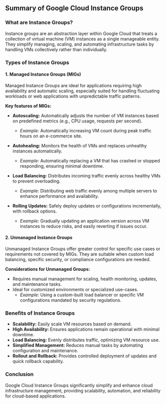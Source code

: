 ## Summary of Google Cloud Instance Groups

### What are Instance Groups?
Instance groups are an abstraction layer within Google Cloud that treats a collection of virtual machine (VM) instances as a single manageable entity. They simplify managing, scaling, and automating infrastructure tasks by handling VMs collectively rather than individually.

### Types of Instance Groups

#### 1. Managed Instance Groups (MIGs)
Managed Instance Groups are ideal for applications requiring high availability and automatic scaling, especially suited for handling fluctuating workloads or web applications with unpredictable traffic patterns.

**Key features of MIGs:**
- **Autoscaling:** Automatically adjusts the number of VM instances based on predefined metrics (e.g., CPU usage, requests per second).
  - *Example:* Automatically increasing VM count during peak traffic hours on an e-commerce site.

- **Autohealing:** Monitors the health of VMs and replaces unhealthy instances automatically.
  - *Example:* Automatically replacing a VM that has crashed or stopped responding, ensuring minimal downtime.

- **Load Balancing:** Distributes incoming traffic evenly across healthy VMs to prevent overloading.
  - *Example:* Distributing web traffic evenly among multiple servers to enhance performance and availability.

- **Rolling Updates:** Safely deploy updates or configurations incrementally, with rollback options.
  - *Example:* Gradually updating an application version across VM instances to reduce risks, and easily reverting if issues occur.

#### 2. Unmanaged Instance Groups
Unmanaged Instance Groups offer greater control for specific use cases or requirements not covered by MIGs. They are suitable when custom load balancing, specific security, or compliance configurations are needed.

**Considerations for Unmanaged Groups:**
- Requires manual management for scaling, health monitoring, updates, and maintenance tasks.
- Ideal for customized environments or specialized use-cases.
  - *Example:* Using a custom-built load balancer or specific VM configurations mandated by security regulations.

### Benefits of Instance Groups
- **Scalability:** Easily scale VM resources based on demand.
- **High Availability:** Ensures applications remain operational with minimal downtime.
- **Load Balancing:** Evenly distributes traffic, optimizing VM resource use.
- **Simplified Management:** Reduces manual tasks by automating configuration and maintenance.
- **Rollout and Rollback:** Provides controlled deployment of updates and quick rollback capability.

### Conclusion
Google Cloud Instance Groups significantly simplify and enhance cloud infrastructure management, providing scalability, automation, and reliability for cloud-based applications.
